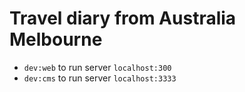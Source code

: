 # Travel diary from Australia Melbourne

- `dev:web` to run server `localhost:300`
- `dev:cms` to run server `localhost:3333`
